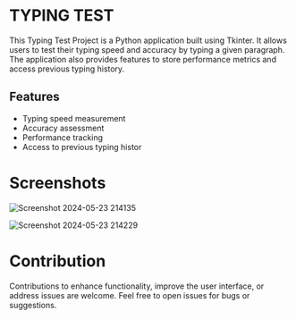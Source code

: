 TYPING TEST
============

This Typing Test Project is a Python application built using Tkinter. It allows users to test their typing speed and accuracy by typing a given paragraph. The application also provides features to store performance metrics and access previous typing history.

## Features

- Typing speed measurement
- Accuracy assessment
- Performance tracking
- Access to previous typing histor


Screenshots
============

![Screenshot 2024-05-23 214135](https://github.com/Rushikesh-264/Typing_test/assets/150276077/5a2cefcd-866e-4a5c-aafa-e8cf3069008f)

![Screenshot 2024-05-23 214229](https://github.com/Rushikesh-264/Typing_test/assets/150276077/d11c44be-a40a-496d-818f-11a2b7dfe0e4)



Contribution
=============

Contributions to enhance functionality, improve the user interface, or address issues are welcome. Feel free to open issues for bugs or suggestions.

